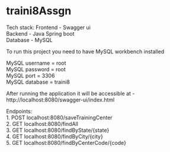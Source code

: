 # traini8Assgn

Tech stack: Frontend - Swagger ui   
Backend - Java Spring boot   
Database - MySQL  

To run this project you need to have MySQL workbench installed

MySQL username = root   
MySQL password = root   
MySQL port = 3306   
MySQL database = traini8  

After running the application it will be accessible at - http://localhost:8080/swagger-ui/index.html  

Endpoints:   
	1. POST localhost:8080/saveTrainingCenter   
	2. GET  localhost:8080/findAll  
	3. GET  localhost:8080/findByState/{state}   
	4. GET  localhost:8080/findByCity/{city}   
	5. GET  localhost:8080/findByCenterCode/{code}   

